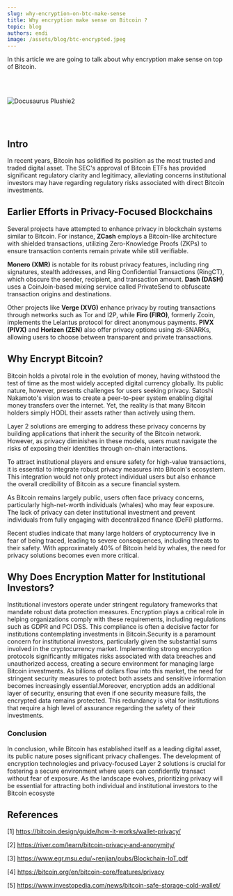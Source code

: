 ```yaml
---
slug: why-encryption-on-btc-make-sense
title: Why encryption make sense on Bitcoin ?
topic: blog
authors: endi
image: /assets/blog/btc-encrypted.jpeg
---
```


In this article we are going to talk about why encryption make sense on top of Bitcoin.
<!--truncate-->

<br></br>

![Docusaurus Plushie2](/assets/blog/btc-encrypted.jpeg)

<br></br>

## Intro

In recent years, Bitcoin has solidified its position as the most trusted and traded digital asset. The SEC's approval of Bitcoin ETFs has provided significant regulatory clarity and legitimacy, alleviating concerns institutional investors may have regarding regulatory risks associated with direct Bitcoin investments.

## Earlier Efforts in Privacy-Focused Blockchains

Several projects have attempted to enhance privacy in blockchain systems similar to Bitcoin. For instance, **ZCash** employs a Bitcoin-like architecture with shielded transactions, utilizing Zero-Knowledge Proofs (ZKPs) to ensure transaction contents remain private while still verifiable.

**Monero (XMR)** is notable for its robust privacy features, including ring signatures, stealth addresses, and Ring Confidential Transactions (RingCT), which obscure the sender, recipient, and transaction amount. **Dash (DASH)** uses a CoinJoin-based mixing service called PrivateSend to obfuscate transaction origins and destinations.

Other projects like **Verge (XVG)** enhance privacy by routing transactions through networks such as Tor and I2P, while **Firo (FIRO)**, formerly Zcoin, implements the Lelantus protocol for direct anonymous payments. **PIVX (PIVX)** and **Horizen (ZEN)** also offer privacy options using zk-SNARKs, allowing users to choose between transparent and private transactions.

## Why Encrypt Bitcoin?

Bitcoin holds a pivotal role in the evolution of money, having withstood the test of time as the most widely accepted digital currency globally. Its public nature, however, presents challenges for users seeking privacy. Satoshi Nakamoto's vision was to create a peer-to-peer system enabling digital money transfers over the internet. Yet, the reality is that many Bitcoin holders simply HODL their assets rather than actively using them.

Layer 2 solutions are emerging to address these privacy concerns by building applications that inherit the security of the Bitcoin network. However, as privacy diminishes in these models, users must navigate the risks of exposing their identities through on-chain interactions.

To attract institutional players and ensure safety for high-value transactions, it is essential to integrate robust privacy measures into Bitcoin's ecosystem. This integration would not only protect individual users but also enhance the overall credibility of Bitcoin as a secure financial system.

As Bitcoin remains largely public, users often face privacy concerns, particularly high-net-worth individuals (whales) who may fear exposure. The lack of privacy can deter institutional investment and prevent individuals from fully engaging with decentralized finance (DeFi) platforms.

Recent studies indicate that many large holders of cryptocurrency live in fear of being traced, leading to severe consequences, including threats to their safety. With approximately 40% of Bitcoin held by whales, the need for privacy solutions becomes even more critical.

## **Why Does Encryption Matter for Institutional Investors?**

Institutional investors operate under stringent regulatory frameworks that mandate robust data protection measures. Encryption plays a critical role in helping organizations comply with these requirements, including regulations such as GDPR and PCI DSS. This compliance is often a decisive factor for institutions contemplating investments in Bitcoin.Security is a paramount concern for institutional investors, particularly given the substantial sums involved in the cryptocurrency market. Implementing strong encryption protocols significantly mitigates risks associated with data breaches and unauthorized access, creating a secure environment for managing large Bitcoin investments. As billions of dollars flow into this market, the need for stringent security measures to protect both assets and sensitive information becomes increasingly essential.Moreover, encryption adds an additional layer of security, ensuring that even if one security measure fails, the encrypted data remains protected. This redundancy is vital for institutions that require a high level of assurance regarding the safety of their investments.

### Conclusion

In conclusion, while Bitcoin has established itself as a leading digital asset, its public nature poses significant privacy challenges. The development of encryption technologies and privacy-focused Layer 2 solutions is crucial for fostering a secure environment where users can confidently transact without fear of exposure. As the landscape evolves, prioritizing privacy will be essential for attracting both individual and institutional investors to the Bitcoin ecosyste

## References

[1] https://bitcoin.design/guide/how-it-works/wallet-privacy/

[2] https://river.com/learn/bitcoin-privacy-and-anonymity/

[3] https://www.egr.msu.edu/~renjian/pubs/Blockchain-IoT.pdf

[4] https://bitcoin.org/en/bitcoin-core/features/privacy

[5] https://www.investopedia.com/news/bitcoin-safe-storage-cold-wallet/

